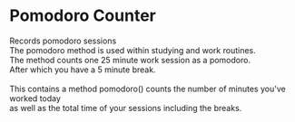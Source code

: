 # Pomodoro Counter
Records pomodoro sessions
<br>
The pomodoro method is used within studying and work routines. <br>
The method counts one 25 minute work session as a pomodoro. <br>
After which you have a 5 minute break.<br>
<br>
This contains a method pomodoro() counts the number of minutes you've worked today <br>
as well as the total time of your sessions including the breaks.<br>